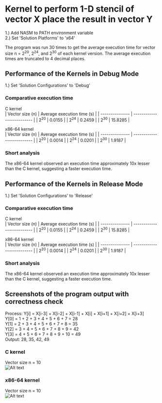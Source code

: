 # Kernel to perform 1-D stencil of vector X place the result in vector Y
1.) Add NASM to PATH environment variable  
2.) Set 'Solution Platforms' to 'x64'  
  
The program was run 30 times to get the average execution time for vector size n = 2<sup>20</sup>, 2<sup>24</sup>, and 2<sup>30</sup> of each kernel version. The average execution times are truncated to 4 decimal places.

## Performance of the Kernels in Debug Mode
1.) Set 'Solution Configurations' to 'Debug'

### Comparative execution time
C kernel  
| Vector size (n) | Average execution time (s) |
| --------------- | -------------------------- |
| 2<sup>20</sup>  | 0.0155                     |
| 2<sup>24</sup>  | 0.2459                     |
| 2<sup>30</sup>  | 15.8285                    |

x86-64 kernel  
| Vector size (n) | Average execution time (s) |
| --------------- | -------------------------- |
| 2<sup>20</sup>  | 0.0014                     |
| 2<sup>24</sup>  | 0.0201                     |
| 2<sup>30</sup>  | 1.9187                     | 

### Short analysis
The x86-64 kernel observed an execution time approximately 10x lesser than the C kernel, suggesting a faster execution time.

## Performance of the Kernels in Release Mode
1.) Set 'Solution Configurations' to 'Release'

### Comparative execution time
C kernel  
| Vector size (n) | Average execution time (s) |
| --------------- | -------------------------- |
| 2<sup>20</sup>  | 0.0155                     |
| 2<sup>24</sup>  | 0.2459                     |
| 2<sup>30</sup>  | 15.8285                    |

x86-64 kernel  
| Vector size (n) | Average execution time (s) |
| --------------- | -------------------------- |
| 2<sup>20</sup>  | 0.0014                     |
| 2<sup>24</sup>  | 0.0201                     |
| 2<sup>30</sup>  | 1.9187                     | 

### Short analysis
The x86-64 kernel observed an execution time approximately 10x lesser than the C kernel, suggesting a faster execution time.  

## Screenshots of the program output with correctness check
Process: Y[i] = X[i-3] + X[i-2] + X[i-1] + X[i] + X[i+1] + X[i+2] + X[i+3] <br>
Y[0] = 1 + 2 + 3 + 4 + 5 + 6 + 7 = 28 <br>
Y[1] = 2 + 3 + 4 + 5 + 6 + 7 + 8 = 35 <br> 
Y[2] = 3 + 4 + 5 + 6 + 7 + 8 + 9 = 42 <br>
Y[3] = 4 + 5 + 6 + 7 + 8 + 9 + 10 = 49 <br>
Output: 28, 35, 42, 49

### C kernel
Vector size n = 10  
![Alt text](https://i.imgur.com/C72qSRT.png)

### x86-64 kernel
Vector size n = 10  
![Alt text](https://i.imgur.com/5lYwzsR.png)
